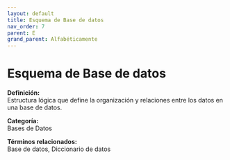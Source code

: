```yaml
---
layout: default
title: Esquema de Base de datos
nav_order: 7
parent: E
grand_parent: Alfabéticamente
---
```


# Esquema de Base de datos

**Definición:**  
Estructura lógica que define la organización y relaciones entre los datos en una base de datos.

**Categoría:**  
Bases de Datos  

  


**Términos relacionados:**  
Base de datos, Diccionario de datos
